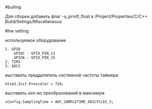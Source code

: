#builing

Для сборки добавить флаг -u_printf_float в /Project/Properties/C/C++ Build/Setings/Miscellaneous

#hw setting 

используемое оборудование

	1. GPIO
		GPIOC - GPIO_PIN_13
		GPIOA - GPIO_PIN_15
	2. TIM3
	3. ADC2

выставить предделитель системной частоты таймера 

	htim3.Init.Prescaler = 720;
	
выставить кол-во преобразований в максимум

	sConfig.SamplingTime = ADC_SAMPLETIME_601CYCLES_5;

